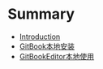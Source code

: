 # Summary

* [Introduction](README.md)
* [GitBook本地安装](GitBook本地安装.md)
* [GitBookEditor本地使用](GitBookEditor本地使用.md)



